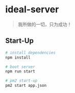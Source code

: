 # ideal-server

> 我所做的一切，只为成功！

## Start-Up

``` bash
# install dependencies
npm install

# boot server
npm run start

# pm2 start-up
pm2 start app.json
```

